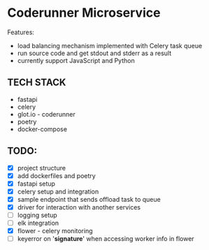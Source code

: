 # Coderunner Microservice
Features:
- load balancing mechanism implemented with Celery task queue
- run source code and get stdout and stderr as a result
- currently support JavaScript and Python


## TECH STACK
- fastapi
- celery
- glot.io - coderunner
- poetry
- docker-compose


## TODO:
- [x] project structure
- [x] add dockerfiles and poetry
- [x] fastapi setup
- [x] celery setup and integration
- [x] sample endpoint that sends offload task to queue
- [x] driver for interaction with another services
- [ ] logging setup
- [ ] elk integration
- [x] flower - celery monitoring
- [ ] keyerror on '__signature__' when accessing worker info in flower
